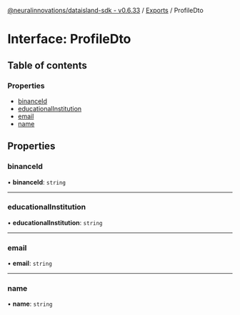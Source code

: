 [@neuralinnovations/dataisland-sdk - v0.6.33](../../README.md) / [Exports](../modules.md) / ProfileDto

# Interface: ProfileDto

## Table of contents

### Properties

- [binanceId](ProfileDto.md#binanceid)
- [educationalInstitution](ProfileDto.md#educationalinstitution)
- [email](ProfileDto.md#email)
- [name](ProfileDto.md#name)

## Properties

### binanceId

• **binanceId**: `string`

___

### educationalInstitution

• **educationalInstitution**: `string`

___

### email

• **email**: `string`

___

### name

• **name**: `string`
